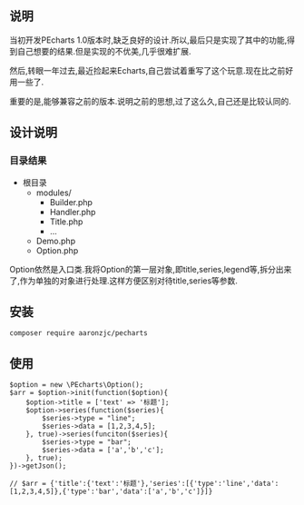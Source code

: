 ## 说明
当初开发PEcharts 1.0版本时,缺乏良好的设计.所以,最后只是实现了其中的功能,得到自己想要的结果.但是实现的不优美,几乎很难扩展.

然后,转眼一年过去,最近捡起来Echarts,自己尝试着重写了这个玩意.现在比之前好用一些了.

重要的是,能够兼容之前的版本.说明之前的思想,过了这么久,自己还是比较认同的.

## 设计说明

### 目录结果

* 根目录
    * modules/
        * Builder.php
        * Handler.php
        * Title.php
        * ...
    * Demo.php
    * Option.php
    
Option依然是入口类.我将Option的第一层对象,即title,series,legend等,拆分出来了,作为单独的对象进行处理.这样方便区别对待title,series等参数.

## 安装

    composer require aaronzjc/pecharts

## 使用

    $option = new \PEcharts\Option();
    $arr = $option->init(function($option){
    	$option->title = ['text' => '标题'];
    	$option->series(function($series){
    		$series->type = "line";
    		$series->data = [1,2,3,4,5];
    	}, true)->series(funciton($series){
    		$series->type = "bar";
    		$series->data = ['a','b','c'];
    	}, true);
    })->getJson();
    
    // $arr = {'title':{'text':'标题'},'series':[{'type':'line','data':[1,2,3,4,5]},{'type':'bar','data':['a','b','c']}]}

